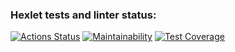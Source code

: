 ### Hexlet tests and linter status:
[![Actions Status](https://github.com/bazilval/java-project-72/workflows/hexlet-check/badge.svg)](https://github.com/bazilval/java-project-72/actions)
[![Maintainability](https://api.codeclimate.com/v1/badges/054eada3a1642461d8f4/maintainability)](https://codeclimate.com/github/bazilval/java-project-72/maintainability)
[![Test Coverage](https://api.codeclimate.com/v1/badges/054eada3a1642461d8f4/test_coverage)](https://codeclimate.com/github/bazilval/java-project-72/test_coverage)
